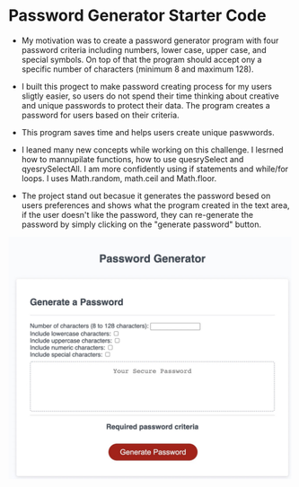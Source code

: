 # Password Generator Starter Code

- My motivation was to create a password generator program with four password criteria including numbers, lower case, upper case, and special symbols. On top of that the program should accept ony a specific number of characters (minimum 8 and maximum 128).


- I built this progect to make password creating process for my users sligtly easier, so users do not spend their time thinking about creative and unique passwords to protect their data. The program creates a password for users based on their criteria. 

- This program saves time and helps users create unique paswwords. 

- I leaned many new concepts while working on this challenge. I lesrned how to mannupilate functions, how to use quesrySelect and qyesrySelectAll. I am more confidently using if statements and while/for loops. I uses Math.random, math.ceil and Math.floor. 

- The project stand out becasue it generates the password besed on users preferences and shows what the program created in the text area, if the user doesn't like the password, they can re-generate the password by simply clicking on the "generate password" button. 

![Screenshot](passwordgenerator-screenshot.jpeg?raw=true "Password generator")





